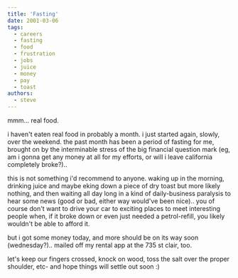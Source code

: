 ```yaml
---
title: 'Fasting'
date: 2001-03-06
tags:
  - careers
  - fasting
  - food
  - frustration
  - jobs
  - juice
  - money
  - pay
  - toast
authors:
  - steve
---
```


mmm... real food.

i haven't eaten real food in probably a month. i just started again, slowly, over the weekend. the past month has been a period of fasting for me, brought on by the interminable stress of the big financial question mark (eg, am i gonna get any money at all for my efforts, or will i leave california completely broke?)..

this is not something i'd recommend to anyone. waking up in the morning, drinking juice and maybe eking down a piece of dry toast but more likely nothing, and then waiting all day long in a kind of daily-business paralysis to hear some news (good or bad, either way would've been nice).. you of course don't want to drive your car to exciting places to meet interesting people when, if it broke down or even just needed a petrol-refill, you likely wouldn't be able to afford it.

but i got some money today, and more should be on its way soon (wednesday?).. mailed off my rental app at the 735 st clair, too.

let's keep our fingers crossed, knock on wood, toss the salt over the proper shoulder, etc- and hope things will settle out soon :)
